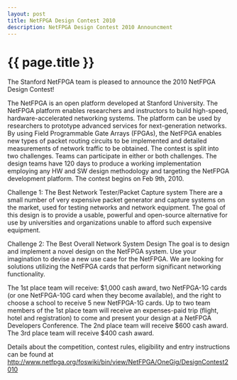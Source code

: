```yaml
---
layout: post
title: NetFPGA Design Contest 2010
description: NetFPGA Design Contest 2010 Announcment
---
```


{{ page.title }}
================
The Stanford NetFPGA team is pleased to announce the 2010 NetFPGA Design Contest!

The NetFPGA is an open platform developed at Stanford University. The NetFPGA platform enables researchers and instructors to build high-speed, hardware-accelerated networking systems. The platform can be used by researchers to prototype advanced services for next-generation networks. By using Field Programmable Gate Arrays (FPGAs), the NetFPGA enables new types of packet routing circuits to be implemented and detailed measurements of network traffic to be obtained.
The contest is split into two challenges. Teams can participate in either or both challenges. The design teams have 120 days to produce a working implementation employing any HW and SW design methodology and targeting the NetFPGA development platform. The contest begins on Feb 9th, 2010.

Challenge 1: The Best Network Tester/Packet Capture system
There are a small number of very expensive packet generator and capture systems on the market, used for testing networks and network equipment. The goal of this design is to provide a usable, powerful and open-source alternative for use by universities and organizations unable to afford such expensive equipment.

Challenge 2: The Best Overall Network System Design
The goal is to design and implement a novel design on the NetFPGA system. Use your imagination to devise a new use case for the NetFPGA. We are looking for solutions utilizing the NetFPGA cards that perform significant networking functionality.

The 1st place team will receive: $1,000 cash award, two NetFPGA-1G cards (or one NetFPGA-10G card when they become available), and the right to choose a school to receive 5 new NetFPGA-1G cards. Up to two team members of the 1st place team will receive an expenses-paid trip (flight, hotel and registration) to come and present your design at a NetFPGA Developers Conference.
The 2nd place team will receive $600 cash award.
The 3rd place team will receive $400 cash award.

Details about the competition, contest rules, eligibility and entry instructions can be found at http://www.netfpga.org/foswiki/bin/view/NetFPGA/OneGig/DesignContest2010

